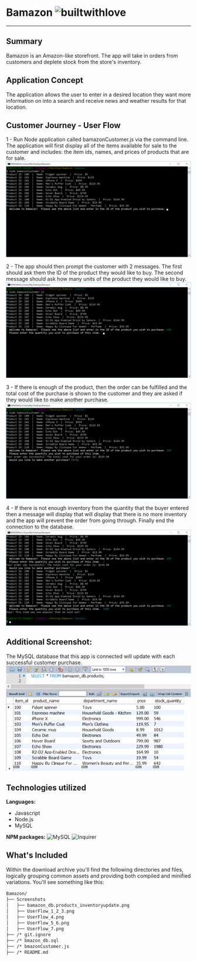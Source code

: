 # Bamazon ![builtwithlove](http://forthebadge.com/images/badges/built-with-love.svg)

--------------
## Summary
Bamazon is an Amazon-like storefront.  The app will take in orders from customers and deplete stock from the store's inventory.

## Application Concept
The application allows the user to enter in a desired location they want more information on into a search and receive news and weather results for that location.

## Customer Journey - User Flow 

1 - Run Node application called bamazonCustomer.js via the command line. The application will first display all of the items available for sale to the customer and includes: the item ids, names, and prices of products that are for sale.
<img src="https://github.com/lookatdmoon/Bamazon/blob/master/Screenshots/UserFlow_1_2_3.png?raw=true">

2 - The app should then prompt the customer with 2 messages.
The first should ask them the ID of the product they would like to buy.
The second message should ask how many units of the product they would like to buy.
<img src="https://github.com/lookatdmoon/Bamazon/blob/master/Screenshots/UserFlow_4.png?raw=true">

3 - If there is enough of the product, then the order can be fulfilled and  the total cost of the purchase is shown to the customer and they are asked if they would like to make another purchase.
<img src="https://github.com/lookatdmoon/Bamazon/blob/master/Screenshots/UserFlow_5_6.png?raw=true">

4 - If there is not enough inventory from the quantity that the buyer entered then a message will display that will display that there is no more inventory and the app will prevent the order from going through. Finally end the connection to the database.
<img src="https://github.com/lookatdmoon/Bamazon/blob/master/Screenshots/UserFlow_7.png?raw=true">

## Additional Screenshot:
The MySQL database that this app is connected will update with each successful customer purchase. 
<img src="https://github.com/lookatdmoon/Bamazon/blob/master/Screenshots/bamazon_db.products_inventoryupdated.png?raw=true">

## Technologies utilized

**Languages:**
* Javascript
* Node.js 
* MySQL

**NPM packages:**
![MySQL](https://www.npmjs.com/package/mysql)
![Inquirer](https://www.npmjs.com/package/inquirer)

## What's Included
Within the download archive you'll find the following directories and files, logically grouping common assets and providing both compiled and minified variations. You'll see something like this:

```
Bamazon/
├── Screenshots
│   ├── bamazon_db.products_inventoryupdate.png
│   ├── UserFlow_1_2_3.png
│   ├── UserFlow_4.png
│   ├── UserFlow_5_6.png
│   ├── UserFlow_7.png
├── /* git.ignore
├── /* bmazon_db.sql
├── /* bmazonCustomer.js
├── /* README.md
```




